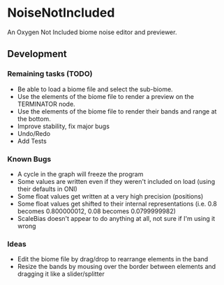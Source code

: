 # NoiseNotIncluded
An Oxygen Not Included biome noise editor and previewer.

## Development
### Remaining tasks (TODO)
- Be able to load a biome file and select the sub-biome.
- Use the elements of the biome file to render a preview on the TERMINATOR node.
- Use the elements of the biome file to render their bands and range at the bottom.
- Improve stability, fix major bugs
- Undo/Redo
- Add Tests

### Known Bugs
- A cycle in the graph will freeze the program
- Some values are written even if they weren't included on load (using their defaults in ONI)
- Some float values get written at a very high precision (positions)
- Some float values get shifted to their internal representations (i.e. 0.8 becomes 0.800000012, 0.08 becomes 0.0799999982)
- ScaleBias doesn't appear to do anything at all, not sure if I'm using it wrong

### Ideas
- Edit the biome file by drag/drop to rearrange elements in the band
- Resize the bands by mousing over the border between elements and dragging it like a slider/splitter

